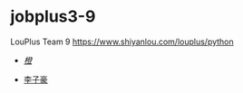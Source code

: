 # jobplus3-9
LouPlus Team 9 https://www.shiyanlou.com/louplus/python


* [_橙_](https://github.com/peiyuy)

* [李子豪](https://github.com/Lizihao91)

